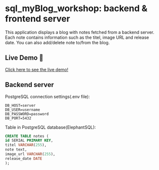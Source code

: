 # sql_myBlog_workshop: backend & frontend server

This application displays a blog with notes fetched from a backend server. Each note contains information such as the titel, image URL and release date. You can also add/delete note to/from the blog.

## Live Demo :flamingo:

[Click here to see the live demo!](https://my-834f93.netlify.app/)

## Backend server

PostgreSQL connection settings(.env file):

```
DB_HOST=server
DB_USER=username
DB_PASSWORD=password
DB_PORT=5432
```

Table in PostgreSQL database(ElephantSQL):

```sql
CREATE TABLE notes (
id SERIAL PRIMARY KEY,
titel VARCHAR(255),
note text,
image_url VARCHAR(255),
release_date DATE
);
```
